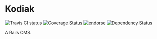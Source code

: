 Kodiak
======
![Travis CI status](https://api.travis-ci.org/dhoss/Kodiak.png?branch=master)
[![Coverage Status](https://coveralls.io/repos/dhoss/Kodiak/badge.png)](https://coveralls.io/r/dhoss/Kodiak)
[![endorse](https://api.coderwall.com/dhoss/endorsecount.png)](https://coderwall.com/dhoss)
[![Dependency Status](https://gemnasium.com/dhoss/Kodiak.png)](https://gemnasium.com/dhoss/Kodiak)

A Rails CMS.

